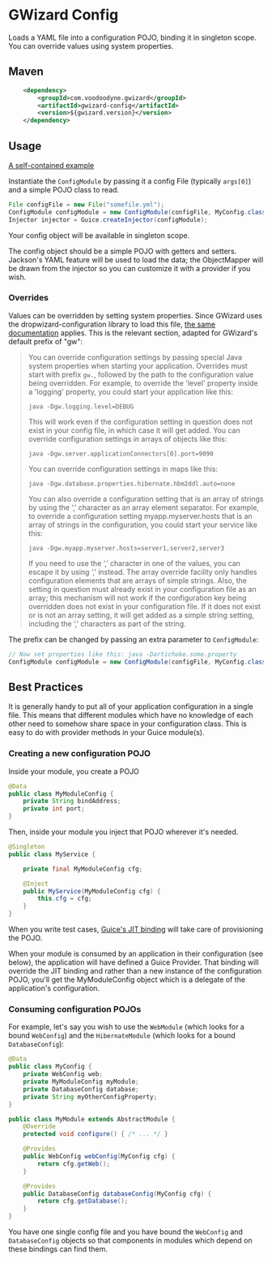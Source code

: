# GWizard Config

Loads a YAML file into a configuration POJO, binding it in singleton scope. You can override values using
system properties.

## Maven

```xml
	<dependency>
		<groupId>com.voodoodyne.gwizard</groupId>
		<artifactId>gwizard-config</artifactId>
		<version>${gwizard.version}</version>
	</dependency>
```

## Usage

[A self-contained example](src/test/java/com/voodoodyne/gwizard/config/example/ConfigModuleExample.java)

Instantiate the `ConfigModule` by passing it a config File (typically `args[0]`) and a simple POJO class to read.

```java
File configFile = new File("somefile.yml");
ConfigModule configModule = new ConfigModule(configFile, MyConfig.class);
Injector injector = Guice.createInjector(configModule);
```

Your config object will be available in singleton scope.

The config object should be a simple POJO with getters and setters. Jackson's YAML feature will be used to
load the data; the ObjectMapper will be drawn from the injector so you can customize it with a provider if
you wish.

### Overrides

Values can be overridden by setting system properties. Since GWizard uses the dropwizard-configuration
library to load this file, [the same documentation](http://dropwizard.io/manual/core.html#configuration)
applies. This is the relevant section, adapted for GWizard's default prefix of "gw":

> You can override configuration settings by passing special Java system properties when starting your application. Overrides must start with prefix `gw.`, followed by the path to the configuration value being overridden.
> For example, to override the 'level' property inside a 'logging' property, you could start your application like this:
>
> `java -Dgw.logging.level=DEBUG`
>
> This will work even if the configuration setting in question does not exist in your config file, in which case it will get added.
> You can override configuration settings in arrays of objects like this:
>
> `java -Dgw.server.applicationConnectors[0].port=9090`
>
> You can override configuration settings in maps like this:
>
> `java -Dgw.database.properties.hibernate.hbm2ddl.auto=none`
>
> You can also override a configuration setting that is an array of strings by using the ‘,’ character as an array element separator. For example, to override a configuration setting myapp.myserver.hosts that is an array of strings in the configuration, you could start your service like this:
>
> `java -Dgw.myapp.myserver.hosts=server1,server2,server3`
>
> If you need to use the ‘,’ character in one of the values, you can escape it by using ‘,’ instead.
> The array override facility only handles configuration elements that are arrays of simple strings. Also, the setting in question must already exist in your configuration file as an array; this mechanism will not work if the configuration key being overridden does not exist in your configuration file. If it does not exist or is not an array setting, it will get added as a simple string setting, including the ‘,’ characters as part of the string.

The prefix can be changed by passing an extra parameter to `ConfigModule`:

```java
// Now set properties like this: java -Dartichoke.some.property
ConfigModule configModule = new ConfigModule(configFile, MyConfig.class, "artichoke");
```

## Best Practices

It is generally handy to put all of your application configuration in a single file. This means that different modules
which have no knowledge of each other need to somehow share space in your configuration class. This is easy to do with
provider methods in your Guice module(s).

### Creating a new configuration POJO

Inside your module, you create a POJO

```java
@Data
public class MyModuleConfig {
	private String bindAddress;
	private int port;
}
```

Then, inside your module you inject that POJO wherever it's needed.

```java
@Singleton
public class MyService {

	private final MyModuleConfig cfg;

	@Inject
	public MyService(MyModuleConfig cfg) {
		this.cfg = cfg;
	}
}
```

When you write test cases, [Guice's JIT binding](https://github.com/google/guice/wiki/JustInTimeBindings)
will take care of provisioning the POJO.

When your module is consumed by an application in their configuration (see below), the
application will have defined a Guice Provider. That binding will override the JIT binding
and rather than a new instance of the configuration POJO, you'll get the MyModuleConfig object
which is a delegate of the application's configuration.

### Consuming configuration POJOs

For example, let's say you wish to use the `WebModule` (which looks for a bound `WebConfig`) and the `HibernateModule`
(which looks for a bound `DatabaseConfig`):

```java
@Data
public class MyConfig {
	private WebConfig web;
	private MyModuleConfig myModule;
	private DatabaseConfig database;
	private String myOtherConfigProperty;
}
```

```java
public class MyModule extends AbstractModule {
	@Override
	protected void configure() { /* ... */ }

	@Provides
	public WebConfig webConfig(MyConfig cfg) {
		return cfg.getWeb();
	}

	@Provides
	public DatabaseConfig databaseConfig(MyConfig cfg) {
		return cfg.getDatabase();
	}
}
```

You have one single config file and you have bound the `WebConfig` and `DatabaseConfig` objects so that components
in modules which depend on these bindings can find them.
